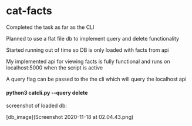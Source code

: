# cat-facts

Completed the task as far as the CLI

Planned to use a flat file db to implement query and delete functionality

Started running out of time so DB is only loaded with facts from api

My implemented api for viewing facts is fully functional and runs on localhost:5000 when the script is active

A query flag can be passed to the the cli which will query the localhost api

#### python3 catcli.py --query delete

screenshot of loaded db:

[db_image](Screenshot 2020-11-18 at 02.04.43.png)
